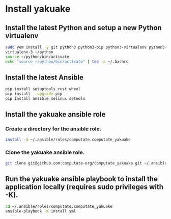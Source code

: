 # Install yakuake

## Install the latest Python and setup a new Python virtualenv

```bash
sudo yum install -y git python3 python3-pip python3-virtualenv python3-libselinux python3-libsemanage python3-policycoreutils
virtualenv-3 ~/python
source ~/python/bin/activate
echo "source ~/python/bin/activate" | tee -a ~/.bashrc
```

## Install the latest Ansible

```bash
pip install setuptools_rust wheel
pip install --upgrade pip
pip install ansible selinux setools
```

## Install the yakuake ansible role

### Create a directory for the ansible role. 

```bash
install -d ~/.ansible/roles/computate.computate_yakuake
```

### Clone the yakuake ansible role. 

```bash
git clone git@github.com:computate-org/computate_yakuake.git ~/.ansible/roles/computate.computate_yakuake
```

## Run the yakuake ansible playbook to install the application locally (requires sudo privileges with -K). 

```bash
cd ~/.ansible/roles/computate.computate_yakuake
ansible-playbook -K install.yml
```




